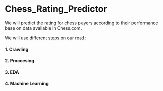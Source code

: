 # Chess_Rating_Predictor
 
We will predict the rating for chess players according to their performance base on data available in Chess.com .

We will use different steps on our road :

#### 1. Crawling
#### 2. Proccesing
#### 3. EDA
#### 4. Machine Learning
